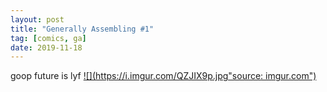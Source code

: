 ```yaml
---
layout: post
title: "Generally Assembling #1"
tag: [comics, ga]
date: 2019-11-18
---
```

<!-- #62 -->
goop future is lyf
[![](https://i.imgur.com/QZJIX9p.jpg"source: imgur.com")](https://i.imgur.com/QZJIX9p.jpg)
